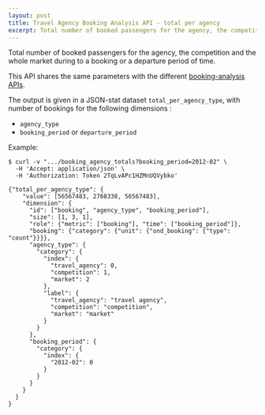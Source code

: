 ```yaml
---
layout: post
title: Travel Agency Booking Analysis API - total per agency
excerpt: Total number of booked passengers for the agency, the competition and the whole market
---
```


Total number of booked passengers for the agency, the competition and the whole market during to a booking or a departure period of time.

This API shares the same parameters with the different [booking-analysis APIs](/2013/12/06/booking-analysis.html#parameters).

The output is given in a JSON-stat dataset `total_per_agency_type`, with number of bookings for the following dimensions :
* `agency_type`
* `booking_period` or `departure_period`

Example:

    $ curl -v ".../booking_agency_totals?booking_period=2012-02" \
      -H 'Accept: application/json' \
      -H 'Authorization: Token 2TqLvAPc1HZMnUQVybko'

    {"total_per_agency_type": {
        "value": [56567483, 2768338, 56567483],
        "dimension": {
          "id": ["booking", "agency_type", "booking_period"],
          "size": [1, 3, 1],
          "role": {"metric": ["booking"], "time": ["booking_period"]},
          "booking": {"category": {"unit": {"ond_booking": {"type": "count"}}}},
          "agency_type": {
            "category": {
              "index": {
                "travel_agency": 0,
                "competition": 1,
                "market": 2
              },
              "label": {
                "travel_agency": "travel agency",
                "competition": "competition",
                "market": "market"
              }
            }
          },
          "booking_period": {
            "category": {
              "index": {
                "2012-02": 0
              }
            }
          }
        }
      }
    }
